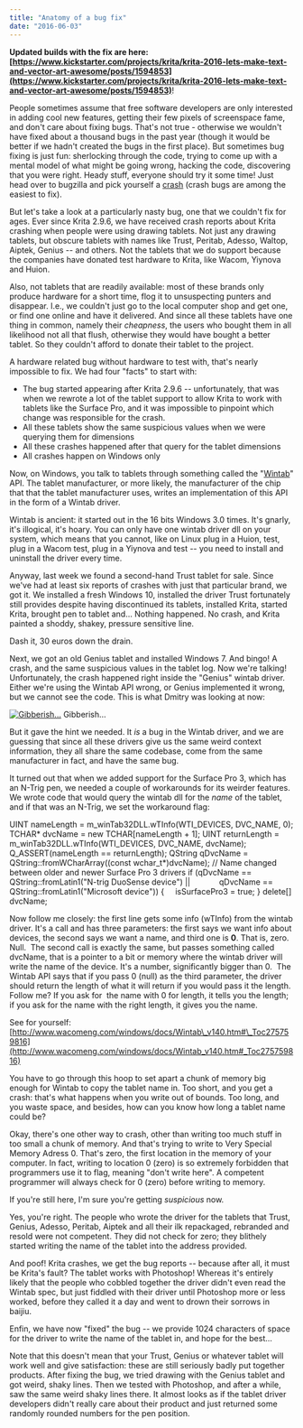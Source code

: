 ```yaml
---
title: "Anatomy of a bug fix"
date: "2016-06-03"
---
```


**Updated builds with the fix are here: [https://www.kickstarter.com/projects/krita/krita-2016-lets-make-text-and-vector-art-awesome/posts/1594853](https://www.kickstarter.com/projects/krita/krita-2016-lets-make-text-and-vector-art-awesome/posts/1594853)**!

People sometimes assume that free software developers are only interested in adding cool new features, getting their few pixels of screenspace fame, and don't care about fixing bugs. That's not true - otherwise we wouldn't have fixed about a thousand bugs in the past year (though it would be better if we hadn't created the bugs in the first place). But sometimes bug fixing is just fun: sherlocking through the code, trying to come up with a mental model of what might be going wrong, hacking the code, discovering that you were right. Heady stuff, everyone should try it some time! Just head over to bugzilla and pick yourself a [crash](https://bugs.kde.org/buglist.cgi?bug_severity=crash&bug_status=UNCONFIRMED&bug_status=CONFIRMED&bug_status=ASSIGNED&bug_status=REOPENED&list_id=1361297&product=krita&query_format=advanced) (crash bugs are among the easiest to fix).

But let's take a look at a particularly nasty bug, one that we couldn't fix for ages. Ever since Krita 2.9.6, we have received crash reports about Krita crashing when people were using drawing tablets. Not just any drawing tablets, but obscure tablets with names like Trust, Peritab, Adesso, Waltop, Aiptek, Genius -- and others. Not the tablets that we do support because the companies have donated test hardware to Krita, like Wacom, Yiynova and Huion.

Also, not tablets that are readily available: most of these brands only produce hardware for a short time, flog it to unsuspecting punters and disappear. I.e., we couldn't just go to the local computer shop and get one, or find one online and have it delivered. And since all these tablets have one thing in common, namely their _cheapness_, the users who bought them in all likelihood not all that flush, otherwise they would have bought a better tablet. So they couldn't afford to donate their tablet to the project.

A hardware related bug without hardware to test with, that's nearly impossible to fix. We had four "facts" to start with:

- The bug started appearing after Krita 2.9.6 -- unfortunately, that was when we rewrote a lot of the tablet support to allow Krita to work with tablets like the Surface Pro, and it was impossible to pinpoint which change was responsible for the crash.
- All these tablets show the same suspicious values when we were querying them for dimensions
- All these crashes happened after that query for the tablet dimensions
- All crashes happen on Windows only

Now, on Windows, you talk to tablets through something called the "[Wintab](http://www.wacomeng.com/windows/docs/Wintab_v140.htm)" API. The tablet manufacturer, or more likely, the manufacturer of the chip that that the tablet manufacturer uses, writes an implementation of this API in the form of a Wintab driver.

Wintab is ancient: it started out in the 16 bits Windows 3.0 times. It's gnarly, it's illogical, it's hoary. You can only have one wintab driver dll on your system, which means that you cannot, like on Linux plug in a Huion, test, plug in a Wacom test, plug in a Yiynova and test -- you need to install and uninstall the driver every time.

Anyway, last week we found a second-hand Trust tablet for sale. Since we've had at least six reports of crashes with just that particular brand, we got it. We installed a fresh Windows 10, installed the driver Trust fortunately still provides despite having discontinued its tablets, installed Krita, started Krita, brought pen to tablet and... Nothing happened. No crash, and Krita painted a shoddy, shakey, pressure sensitive line.

Dash it, 30 euros down the drain.

Next, we got an old Genius tablet and installed Windows 7. And bingo! A crash, and the same suspicious values in the tablet log. Now we're talking! Unfortunately, the crash happened right inside the "Genius" wintab driver. Either we're using the Wintab API wrong, or Genius implemented it wrong, but we cannot see the code. This is what Dmitry was looking at now:

[![Gibberish...](/images/posts/2016/disassembly-1024x576.png)](/images/posts/2016/disassembly.png) Gibberish...

But it gave the hint we needed. It _is_ a bug in the Wintab driver, and we are guessing that since all these drivers give us the same weird context information, they all share the same codebase, come from the same manufacturer in fact, and have the same bug.

It turned out that when we added support for the Surface Pro 3, which has an N-Trig pen, we needed a couple of workarounds for its weirder features. We wrote code that would query the wintab dll for the _name_ of the tablet, and if that was an N-Trig, we set the workaround flag:

UINT nameLength = m\_winTab32DLL.wTInfo(WTI\_DEVICES, DVC\_NAME, 0);
TCHAR\* dvcName = new TCHAR\[nameLength + 1\];
UINT returnLength = m\_winTab32DLL.wTInfo(WTI\_DEVICES, DVC\_NAME, dvcName);
Q\_ASSERT(nameLength == returnLength);
QString qDvcName = QString::fromWCharArray((const wchar\_t\*)dvcName);
// Name changed between older and newer Surface Pro 3 drivers
if (qDvcName == QString::fromLatin1("N-trig DuoSense device") ||
            qDvcName == QString::fromLatin1("Microsoft device")) {
    isSurfacePro3 = true;
}
delete\[\] dvcName;

Now follow me closely: the first line gets some info (wTInfo) from the wintab driver. It's a call and has three parameters: the first says we want info about devices, the second says we want a name, and third one is **0**. That is, zero. Null.  The second call is exactly the same, but passes something called dvcName, that is a pointer to a bit or memory where the wintab driver will write the name of the device. It's a number, significantly bigger than 0.  The Wintab API says that if you pass 0 (null) as the third parameter, the driver should return the length of what it will return if you would pass it the length. Follow me? If you ask for  the name with 0 for length, it tells you the length; if you ask for the name with the right length, it gives you the name.

See for yourself: [http://www.wacomeng.com/windows/docs/Wintab\_v140.htm#\_Toc275759816](http://www.wacomeng.com/windows/docs/Wintab_v140.htm#_Toc275759816)

You have to go through this hoop to set apart a chunk of memory big enough for Wintab to copy the tablet name in. Too short, and you get a crash: that's what happens when you write out of bounds. Too long, and you waste space, and besides, how can you know how long a tablet name could be?

Okay, there's one other way to crash, other than writing too much stuff in too small a chunk of memory. And that's trying to write to Very Special Memory Adress 0. That's zero, the first location in the memory of your computer. In fact, writing to location 0 (zero) is so extremely forbidden that programmers use it to flag, meaning "don't write here". A competent programmer will always check for 0 (zero) before writing to memory.

If you're still here, I'm sure you're getting _suspicious_ now.

Yes, you're right. The people who wrote the driver for the tablets that Trust, Genius, Adesso, Peritab, Aiptek and all their ilk repackaged, rebranded and resold were not competent. They did not check for zero; they blithely started writing the name of the tablet into the address provided.

And poof! Krita crashes, we get the bug reports -- because after all, it must be Krita's fault? The tablet works with Photoshop! Whereas it's entirely likely that the people who cobbled together the driver didn't even read the Wintab spec, but just fiddled with their driver until Photoshop more or less worked, before they called it a day and went to drown their sorrows in baijiu.

Enfin, we have now "fixed" the bug -- we provide 1024 characters of space for the driver to write the name of the tablet in, and hope for the best...

Note that this doesn't mean that your Trust, Genius or whatever tablet will work well and give satisfaction: these are still seriously badly put together products. After fixing the bug, we tried drawing with the Genius tablet and got weird, shaky lines. Then we tested with Photoshop, and after a while, saw the same weird shaky lines there. It almost looks as if the tablet driver developers didn't really care about their product and just returned some randomly rounded numbers for the pen position.
